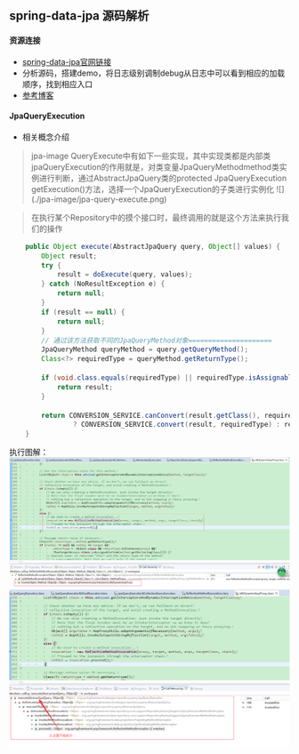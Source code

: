 ## spring-data-jpa 源码解析

#### 资源连接
* [spring-data-jpa官网链接](https://docs.spring.io/spring-data/jpa/docs/1.11.6.RELEASE/reference/html/)
* 分析源码，搭建demo，将日志级别调制debug从日志中可以看到相应的加载顺序，找到相应入口
* [参考博客](https://blog.csdn.net/gaolu/article/details/53415420)

#### JpaQueryExecution
* 相关概念介绍
> jpa-image QueryExecute中有如下一些实现，其中实现类都是内部类jpaQueryExecution的作用就是，对类变量JpaQueryMethodmethod类实例进行判断，通过AbstractJpaQuery类的protected JpaQueryExecution getExecution()方法，选择一个JpaQueryExecution的子类进行实例化
![] (./jpa-image/jpa-query-execute.png)

> 在执行某个Repository中的摸个接口时，最终调用的就是这个方法来执行我们的操作

```java
    public Object execute(AbstractJpaQuery query, Object[] values) {
        Object result;
        try {
            result = doExecute(query, values);
        } catch (NoResultException e) {
            return null;
        }
        if (result == null) {
            return null;
        }
        // 通过该方法获取不同的JpaQueryMethod对象=====================
        JpaQueryMethod queryMethod = query.getQueryMethod();
        Class<?> requiredType = queryMethod.getReturnType();

        if (void.class.equals(requiredType) || requiredType.isAssignableFrom(result.getClass())) {
            return result;
        }

        return CONVERSION_SERVICE.canConvert(result.getClass(), requiredType)
                ? CONVERSION_SERVICE.convert(result, requiredType) : result;
    }
```

执行图解：
![](./jpa-image/call-01.png)<br/>
![](./jpa-image/call-02.png)


